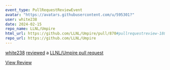 ```yaml
---
event_type: PullRequestReviewEvent
avatar: "https://avatars.githubusercontent.com/u/595301?"
user: white238
date: 2024-02-15
repo_name: LLNL/Umpire
html_url: https://github.com/LLNL/Umpire/pull/870#pullrequestreview-1881558139
repo_url: https://github.com/LLNL/Umpire
---
```


<a href='https://github.com/white238' target='_blank'>white238</a> <a href='https://github.com/LLNL/Umpire/pull/870#pullrequestreview-1881558139' target='_blank'>reviewed</a> a <a href='https://github.com/LLNL/Umpire/pull/870' target='_blank'>LLNL/Umpire pull request</a>

<small></small>

<a href='https://github.com/LLNL/Umpire/pull/870#pullrequestreview-1881558139' target='_blank'>View Review</a>